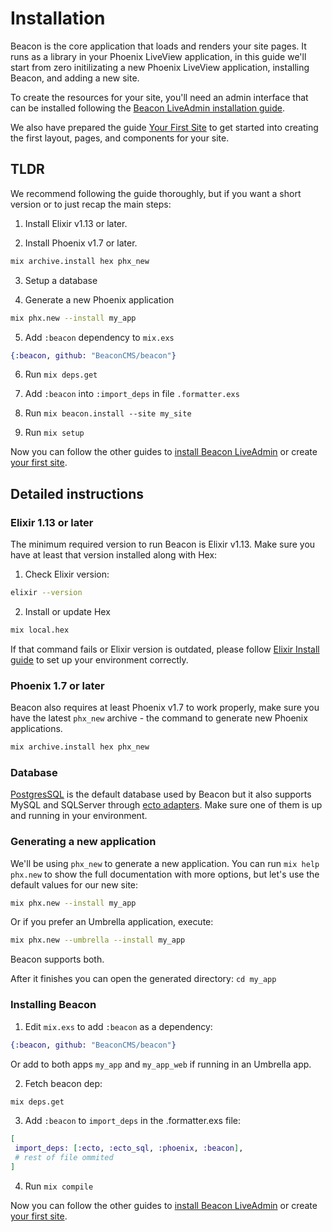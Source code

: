 # Installation

Beacon is the core application that loads and renders your site pages. It runs as a library in your Phoenix LiveView application, in this guide we'll start from zero initilizating a new Phoenix LiveView application, installing Beacon, and adding a new site.

To create the resources for your site, you'll need an admin interface that can be installed following the [Beacon LiveAdmin installation guide](https://github.com/BeaconCMS/beacon_live_admin/blob/main/guides/introduction/installation.md).

We also have prepared the guide [Your First Site](https://github.com/BeaconCMS/beacon/blob/main/guides/introduction/your_first_site.md) to get started into creating the first layout, pages, and components for your site.

## TLDR

We recommend following the guide thoroughly, but if you want a short version or to just recap the main steps:

1. Install Elixir v1.13 or later.

2. Install Phoenix v1.7 or later.

  ```sh
  mix archive.install hex phx_new
  ```

3. Setup a database

4. Generate a new Phoenix application

  ```sh
  mix phx.new --install my_app
  ```

5. Add `:beacon` dependency to `mix.exs`

  ```elixir
  {:beacon, github: "BeaconCMS/beacon"}
  ```

6. Run `mix deps.get`

5. Add `:beacon` into `:import_deps` in file `.formatter.exs`

8. Run `mix beacon.install --site my_site`

9. Run `mix setup`

Now you can follow the other guides to [install Beacon LiveAdmin](https://github.com/BeaconCMS/beacon_live_admin/blob/main/guides/introduction/installation.md) or create [your first site](https://github.com/BeaconCMS/beacon/blob/main/guides/introduction/your_first_site.md).

## Detailed instructions

### Elixir 1.13 or later

The minimum required version to run Beacon is Elixir v1.13. Make sure you have at least that version installed along with Hex:

1. Check Elixir version:

```sh
elixir --version
```

2. Install or update Hex

```sh
mix local.hex
```

If that command fails or Elixir version is outdated, please follow [Elixir Install guide](https://elixir-lang.org/install.html) to set up your environment correctly.

### Phoenix 1.7 or later

Beacon also requires at least Phoenix v1.7 to work properly, make sure you have the latest `phx_new` archive - the command to generate new Phoenix applications.

```sh
mix archive.install hex phx_new
```

### Database

[PostgresSQL](https://www.postgresql.org) is the default database used by Beacon but it also supports MySQL and SQLServer through [ecto adapters](https://github.com/elixir-ecto/ecto#usage). Make sure one of them is up and running in your environment.

### Generating a new application

We'll be using `phx_new` to generate a new application. You can run `mix help phx.new` to show the full documentation with more options, but let's use the default values for our new site:

```sh
mix phx.new --install my_app
```

Or if you prefer an Umbrella application, execute:

```sh
mix phx.new --umbrella --install my_app
```

Beacon supports both.

After it finishes you can open the generated directory: `cd my_app`

### Installing Beacon

1. Edit `mix.exs` to add `:beacon` as a dependency:

```elixir
{:beacon, github: "BeaconCMS/beacon"}
```

Or add to both apps `my_app` and `my_app_web` if running in an Umbrella app.

2. Fetch beacon dep:

```sh
mix deps.get
```

3. Add `:beacon` to `import_deps` in the .formatter.exs file:

```elixir
[
 import_deps: [:ecto, :ecto_sql, :phoenix, :beacon],
 # rest of file ommited
]
```

4. Run `mix compile`

Now you can follow the other guides to [install Beacon LiveAdmin](https://github.com/BeaconCMS/beacon_live_admin/blob/main/guides/introduction/installation.md) or create [your first site](https://github.com/BeaconCMS/beacon/blob/main/guides/introduction/your_first_site.md).